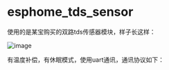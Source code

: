 # esphome_tds_sensor
使用的是某宝购买的双路tds传感器模块，样子长这样：

![image](https://github.com/hqc201105/esphome_tds_sensor/assets/84075765/52920817-eca3-4913-9bfd-d3eb19bc6eb8)

有温度补偿，有休眠模式，使用uart通讯，通讯协议如下：

